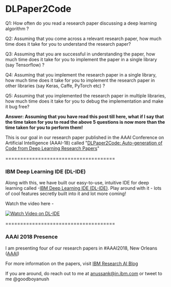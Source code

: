 # DLPaper2Code

Q1: How often do you read a research paper discussing a deep learning algorithm ? 

Q2: Assuming that you come across a relevant research paper, how much time does it take for you to understand the research paper? 

Q3: Assuming that you are successful in understanding the paper, how much time does it take for you to implement the paper in a single library (say Tensorflow) ?

Q4: Assuming that you implement the research paper in a single library, how much time does it take for you to implement the research paper in other libraries (say Keras, Caffe, PyTorch etc) ?

Q5: Assuming that you implemented the research paper in multiple libraries, how much time does it take for you to debug the implementation and make it bug free?

**Answer: Assuming that you have read this post till here, what if I say that the time taken for you to read the above 5 questions is now more than the time taken for you to perform them!**

This is our goal in our research paper published in the  AAAI Conference on Artificial Intelligence (AAAI-18) called "[DLPaper2Code: Auto-generation of Code from Deep Learning Research Papers](https://www.ibm.com/blogs/research/2018/02/deep-learning-models/)"

=====================================

### IBM Deep Learning IDE (DL-IDE)

Along with this, we have built our easy-to-use, intuitive IDE for deep learning called -[IBM Deep Learning IDE (DL-IDE)](https://dlide.mybluemix.net/). Play around with it - lots of cool features secretly built into it and lot more coming! 

Watch the video here -  

[![Watch Video on DL-IDE](https://img.youtube.com/vi/k-UygtFy8Q8/0.jpg)](https://www.youtube.com/watch?v=k-UygtFy8Q8)



=====================================

### AAAI 2018 Presence

I am presenting four of our research papers in #AAAI2018, New Orleans ([AAAI](https://aaai.org/Conferences/AAAI-18/))

For more information on the papers, visit [IBM Research AI Blog](https://www.ibm.com/blogs/research/2018/02/ibm-research-ai-aaai18/)

If you are around, do reach out to me at anussank@in.ibm.com or tweet to me @goodboyanush
